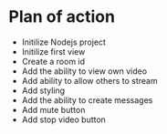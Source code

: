 # Plan of action

- Initilize Nodejs project
- Initilize first view
- Create a room id
- Add the ability to view own video
- Add ability to allow others to stream 
- Add styling
- Add the ability to create messages
- Add mute button
- Add stop video button